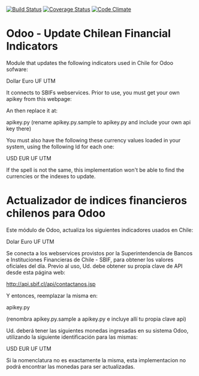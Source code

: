 [![Build Status](https://travis-ci.org/odoo-chile/l10n_cl_financial_indicators.svg)](https://travis-ci.org/odoo-chile/l10n_cl_financial_indicators)
[![Coverage Status](https://coveralls.io/repos/odoo-chile/l10n_cl_financial_indicators/badge.svg?branch=8.0&service=github)](https://coveralls.io/github/odoo-chile/l10n_cl_financial_indicators?branch=8.0)
[![Code Climate](https://codeclimate.com/github/odoo-chile/l10n_cl_financial_indicators/badges/gpa.svg)](https://codeclimate.com/github/odoo-chile/l10n_cl_financial_indicators)


Odoo - Update Chilean Financial Indicators
==========================================

Module that updates the following indicators used in Chile for Odoo
sofware:

Dollar
Euro
UF
UTM

It connects to SBIFs webservices. Prior to use, you must get your
own apikey from this webpage:

An then replace it at:

apikey.py
(rename apikey.py.sample to apikey.py and include your own api key there)

You must also have the following these currency values loaded in your 
system, using the following Id for each one:

USD
EUR
UF
UTM

If the spell is not the same, this implementation won't be able to find
the currencies or the indexes to update.
 
Actualizador de indices financieros chilenos para Odoo
======================================================

Este módulo de Odoo, actualiza los siguientes indicadores usados en Chile:

Dolar
Euro
UF
UTM

Se conecta a los webservices provistos por la Superintendencia de Bancos
e Instituciones Financieras de Chile - SBIF, para obtener los valores 
oficiales del día.
Previo al uso, Ud. debe obtener su propia clave de API
desde esta página web:

http://api.sbif.cl/api/contactanos.jsp

Y entonces, reemplazar la misma en:

apikey.py

(renombra apikey.py.sample a apikey.py e incluye allí tu propia clave api)

Ud. deberá tener las siguientes monedas ingresadas en su sistema Odoo,
utilizando la siguiente identificación para las mismas:

USD
EUR
UF
UTM

Si la nomenclatura no es exactamente la misma, esta implementacion
no podrá encontrar las monedas para ser actualizadas.
 

